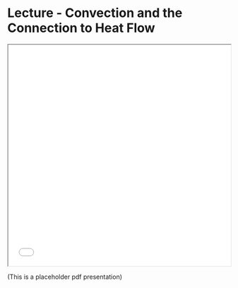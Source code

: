 # Lecture - Convection and the Connection to Heat Flow

<iframe src="../Figures/PDfs/PHYS3070_2.convection+rheology+heatflow.pdf" width="100%" height="500px", allowfullscreen>
</iframe>

(This is a placeholder pdf presentation) 

<!-- 
A lecture can have some notes and a slideshow. 

<iframe src="../slideshows/example_slide_deck1.reveal.html" title="Slideshow" width=100%, height=500, allowfullscreen></iframe>

The embedding is via an `html iframe` that points to the built path (all the slides are rendered into the 
slideshows directory at the `root` level of the book)

```html
<iframe src="../slideshows/example_slide_deck1.reveal.html" title="Slideshow" width=100%, height=500, allowfullscreen></iframe>
```
-->


